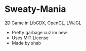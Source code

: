 # Sweaty-Mania
2D Game in LibGDX, OpenGL, LWJGL

- Pretty garbage cuz im new
- Uses MIT License
- Made by shab
